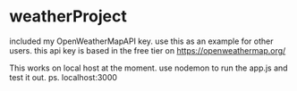 # weatherProject

included my OpenWeatherMapAPI key. use this as an example for other users. this api key is based in the free tier on https://openweathermap.org/

This works on local host at the moment. use nodemon to run the app.js and test it out.
ps. localhost:3000
